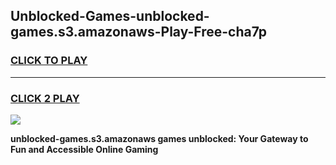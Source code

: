 
## Unblocked-Games-unblocked-games.s3.amazonaws-Play-Free-cha7p
<h3>
<a href="https://premium76.site?title=unblocked-games.s3.amazonaws&ref=18A">CLICK TO PLAY</a></h3>
<hr>

<h3>
<a href="https://premium76.site?title=unblocked-games.s3.amazonaws&ref=18A">CLICK 2 PLAY</a>
  
</h3>

<a href="https://premium76.site?title=unblocked-games.s3.amazonaws&ref=18A"><img src="https://clearcache.store/games.png"></a>


**unblocked-games.s3.amazonaws games unblocked: Your Gateway to Fun and Accessible Online Gaming**
